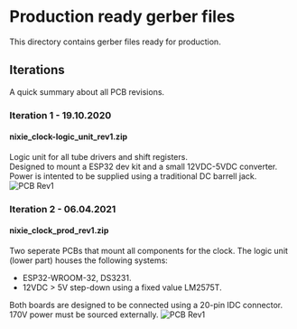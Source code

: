 # Production ready gerber files
This directory contains gerber files ready for production.

## Iterations
A quick summary about all PCB revisions.
### Iteration 1 - 19.10.2020
#### nixie_clock-logic_unit_rev1.zip
Logic unit for all tube drivers and shift registers.  
Designed to mount a ESP32 dev kit and a small 12VDC-5VDC converter.  
Power is intented to be supplied using a traditional DC barrell jack.  
![PCB Rev1](https://i.imgur.com/5bnLabF.png)

### Iteration 2 - 06.04.2021
#### nixie_clock_prod_rev1.zip
Two seperate PCBs that mount all components for the clock.
The logic unit (lower part) houses the following systems:
- ESP32-WROOM-32, DS3231.
- 12VDC > 5V step-down using a fixed value LM2575T.

Both boards are designed to be connected using a 20-pin IDC connector.
170V power must be sourced externally.
![PCB Rev1](https://i.imgur.com/M2vcEAB.png)

